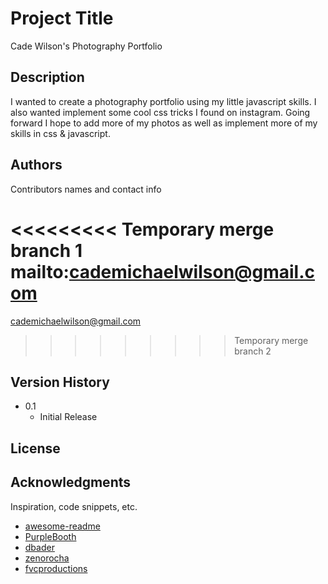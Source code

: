 
# Project Title

Cade Wilson's Photography Portfolio

## Description

I wanted to create a photography portfolio using my little javascript skills. I also wanted implement some cool css tricks I found on instagram. Going forward I hope to add more of my photos as well as implement more of my skills in css & javascript.


## Authors

Contributors names and contact info

<<<<<<<<< Temporary merge branch 1
mailto:cademichaelwilson@gmail.com
=========
cademichaelwilson@gmail.com
>>>>>>>>> Temporary merge branch 2

## Version History

* 0.1
    * Initial Release

## License


## Acknowledgments

Inspiration, code snippets, etc.
* [awesome-readme](https://github.com/matiassingers/awesome-readme)
* [PurpleBooth](https://gist.github.com/PurpleBooth/109311bb0361f32d87a2)
* [dbader](https://github.com/dbader/readme-template)
* [zenorocha](https://gist.github.com/zenorocha/4526327)
* [fvcproductions](https://gist.github.com/fvcproductions/1bfc2d4aecb01a834b46)